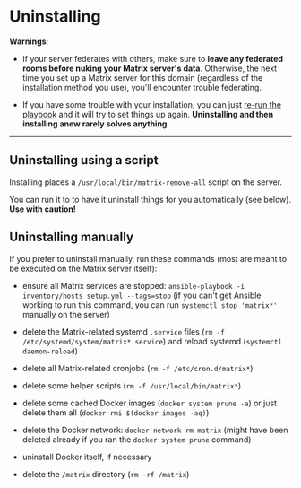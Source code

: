 # Uninstalling

**Warnings**:

- If your server federates with others, make sure to **leave any federated rooms before nuking your Matrix server's data**. Otherwise, the next time you set up a Matrix server for this domain (regardless of the installation method you use), you'll encounter trouble federating.

- If you have some trouble with your installation, you can just [re-run the playbook](installing.md) and it will try to set things up again. **Uninstalling and then installing anew rarely solves anything**.


-----------------


## Uninstalling using a script

Installing places a `/usr/local/bin/matrix-remove-all` script on the server.

You can run it to to have it uninstall things for you automatically (see below). **Use with caution!**


## Uninstalling manually

If you prefer to uninstall manually, run these commands (most are meant to be executed on the Matrix server itself):

- ensure all Matrix services are stopped: `ansible-playbook -i inventory/hosts setup.yml --tags=stop` (if you can't get Ansible working to run this command, you can run `systemctl stop 'matrix*'` manually on the server)

- delete the Matrix-related systemd `.service` files (`rm -f /etc/systemd/system/matrix*.service`) and reload systemd (`systemctl daemon-reload`)

- delete all Matrix-related cronjobs (`rm -f /etc/cron.d/matrix*`)

- delete some helper scripts (`rm -f /usr/local/bin/matrix*`)

- delete some cached Docker images (`docker system prune -a`) or just delete them all (`docker rmi $(docker images -aq)`)

- delete the Docker network: `docker network rm matrix` (might have been deleted already if you ran the `docker system prune` command)

- uninstall Docker itself, if necessary

- delete the `/matrix` directory (`rm -rf /matrix`)


